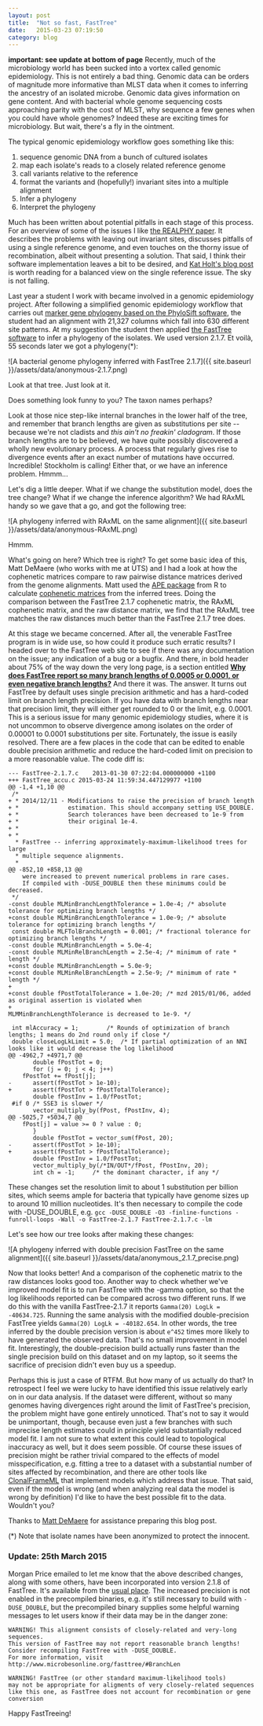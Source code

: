 ```yaml
---
layout: post
title:  "Not so fast, FastTree"
date:   2015-03-23 07:19:50
category: blog
---
```



**important: see update at bottom of page** Recently, much of the microbiology world has been sucked into a vortex called genomic epidemiology.
This is not entirely a bad thing. Genomic data can be orders of magnitude more informative than MLST data when it comes to inferring the ancestry of an isolated microbe. Genomic data gives information on gene content. And with bacterial whole genome sequencing costs approaching parity with the cost of MLST, why sequence a few genes when you could have whole genomes? Indeed these are exciting times for microbiology. But wait, there's a fly in the ointment.

The typical genomic epidemiology workflow goes something like this:

1. sequence genomic DNA from a bunch of cultured isolates
2. map each isolate's reads to a closely related reference genome
3. call variants relative to the reference
4. format the variants and (hopefully!) invariant sites into a multiple alignment
5. Infer a phylogeny
6. Interpret the phylogeny

Much has been written about potential pitfalls in each stage of this process.
For an overview of some of the issues I like [the REALPHY paper](http://www.ncbi.nlm.nih.gov/pubmed/24600054).
It describes the problems with leaving out invariant sites, discusses pitfalls of using a single reference genome, and even touches on the thorny issue of recombination, albeit without presenting a solution. That said, I think their software implementation leaves a bit to be desired, and [Kat Holt's blog post](https://bacpathgenomics.wordpress.com/2014/03/25/are-we-doing-fakephy-realphy-paper-in-mbe-and-the-inaccuracy-of-phylogenies-based-on-whole-genome-snps-identified-by-mapping-to-a-reference/) is worth reading for a balanced view on the single reference issue. The sky is not falling.


Last year a student I work with became involved in a genomic epidemiology project.
After following a simplified genomic epidemiology workflow that carries out [marker gene phylogeny based on the PhyloSift software](http://darlinglab.org/tutorials/marker_phylogeny/), the student had an alignment with 21,327 columns which fall into 630 different site patterns.
At my suggestion the student then applied [the FastTree software](http://microbesonline.org/fasttree/) to infer a phylogeny of the isolates.
We used version 2.1.7. Et voilà, 55 seconds later we got a phylogeny(*):

![A bacterial genome phylogeny inferred with FastTree 2.1.7]({{ site.baseurl }}/assets/data/anonymous-2.1.7.png)

Look at that tree. Just look at it.

Does something look funny to you? The taxon names perhaps?

Look at those nice step-like internal branches in the lower half of the tree, and remember that branch lengths are given as substitutions per site -- because we're not cladists and *this ain't no freakin' cladogram*.
If those branch lengths are to be believed, we have quite possibly discovered a wholly new evolutionary process. A process that regularly gives rise to divergence events after an exact number of mutations have occurred. Incredible! Stockholm is calling! Either that, or we have an inference problem. Hmmm...

Let's dig a little deeper. What if we change the substitution model, does the tree change? What if we change the inference algorithm? We had RAxML handy so we gave that a go, and got the following tree:

![A phylogeny inferred with RAxML on the same alignment]({{ site.baseurl }}/assets/data/anonymous-RAxML.png)

Hmmm. 

What's going on here? Which tree is right? To get some basic idea of this, Matt DeMaere (who works with me at UTS) and I had a look at how the cophenetic matrices compare to raw pairwise distance matrices derived from the genome alignments. Matt used the [APE package](http://cran.r-project.org/web/packages/ape/index.html) from R to calculate [cophenetic matrices](http://svitsrv25.epfl.ch/R-doc/library/ape/html/cophenetic.phylo.html) from the inferred trees. Doing the comparison between the FastTree 2.1.7 cophenetic matrix, the RAxML cophenetic matrix, and the raw distance matrix, we find that the RAxML tree matches the raw distances much better than the FastTree 2.1.7 tree does.

At this stage we became concerned. After all, the venerable FastTree program is in wide use, so how could it produce such erratic results? I headed over to the FastTree web site to see if there was any documentation on the issue; any indication of a bug or a bugfix. And there, in bold header about 75% of the way down the very long page, is a section entitled [**Why does FastTree report so many branch lengths of 0.0005 or 0.0001, or even negative branch lengths?**](http://microbesonline.org/fasttree/#BranchLen)
And there it was. The answer. It turns out FastTree by default uses single precision arithmetic and has a hard-coded limit on branch length precision. If you have data with branch lengths near that precision limit, they will either get rounded to 0 or the limit, e.g. 0.0001. This is a serious issue for many genomic epidemiology studies, where it is not uncommon to observe divergence among isolates on the order of 0.00001 to 0.0001 substitutions per site. Fortunately, the issue is easily resolved. There are a few places in the code that can be edited to enable double precision arithmetic and reduce the hard-coded limit on precision to a more reasonable value. The code diff is:


	--- FastTree-2.1.7.c	2013-01-30 07:22:04.000000000 +1100
	+++ FastTree_accu.c	2015-03-24 11:59:34.447129977 +1100
	@@ -1,4 +1,10 @@
	 /*
	+ * 2014/12/11 - Modifications to raise the precision of branch length
	+ *              estimation. This should accompany setting USE_DOUBLE.
	+ *              Search tolerances have been decreased to 1e-9 from 
	+ *              their original 1e-4.
	+ *
	+ * 
	  * FastTree -- inferring approximately-maximum-likelihood trees for large
	  * multiple sequence alignments.
	  *
	@@ -852,10 +858,13 @@
	    were increased to prevent numerical problems in rare cases.
	    If compiled with -DUSE_DOUBLE then these minimums could be decreased.
	 */
	-const double MLMinBranchLengthTolerance = 1.0e-4; /* absolute tolerance for optimizing branch lengths */
	+const double MLMinBranchLengthTolerance = 1.0e-9; /* absolute tolerance for optimizing branch lengths */
	 const double MLFTolBranchLength = 0.001; /* fractional tolerance for optimizing branch lengths */
	-const double MLMinBranchLength = 5.0e-4;
	-const double MLMinRelBranchLength = 2.5e-4; /* minimum of rate * length */
	+const double MLMinBranchLength = 5.0e-9;
	+const double MLMinRelBranchLength = 2.5e-9; /* minimum of rate * length */
	+
	+const double fPostTotalTolerance = 1.0e-20; /* mzd 2015/01/06, added as original assertion is violated when 
	+	                                           MLMMinBranchLengthTolerance is decreased to 1e-9. */
	 
	 int mlAccuracy = 1;		/* Rounds of optimization of branch lengths; 1 means do 2nd round only if close */
	 double closeLogLkLimit = 5.0;	/* If partial optimization of an NNI looks like it would decrease the log likelihood
	@@ -4962,7 +4971,7 @@
	       double fPostTot = 0;
	       for (j = 0; j < 4; j++)
	 	fPostTot += fPost[j];
	-      assert(fPostTot > 1e-10);
	+      assert(fPostTot > fPostTotalTolerance);
	       double fPostInv = 1.0/fPostTot;
	 #if 0 /* SSE3 is slower */
	       vector_multiply_by(fPost, fPostInv, 4);
	@@ -5025,7 +5034,7 @@
	 	fPost[j] = value >= 0 ? value : 0;
	       }
	       double fPostTot = vector_sum(fPost, 20);
	-      assert(fPostTot > 1e-10);
	+      assert(fPostTot > fPostTotalTolerance);
	       double fPostInv = 1.0/fPostTot;
	       vector_multiply_by(/*IN/OUT*/fPost, fPostInv, 20);
	       int ch = -1;		/* the dominant character, if any */


These changes set the resolution limit to about 1 substitution per billion sites, which seems ample for bacteria that typically have genome sizes up to around 10 million nucleotides. It's then necessary to compile the code with -DUSE_DOUBLE, e.g. `gcc -DUSE_DOUBLE -O3 -finline-functions -funroll-loops -Wall -o FastTree-2.1.7 FastTree-2.1.7.c -lm`

Let's see how our tree looks after making these changes:

![A phylogeny inferred with double precision FastTree on the same alignment]({{ site.baseurl }}/assets/data/anonymous_2.1.7_precise.png)

Now that looks better! And a comparison of the cophenetic matrix to the raw distances looks good too.
Another way to check whether we've improved model fit is to run FastTree with the -gamma option, so that the log likelihoods reported can be compared across two different runs. If we do this with the vanilla FastTree-2.1.7 it reports `Gamma(20) LogLk = -40634.725`. Running the same analysis with the modified double-precision FastTree yields `Gamma(20) LogLk = -40182.654`. In other words, the tree inferred by the double precision version is about `e^452` times more likely to have generated the observed data. That's no small improvement in model fit. Interestingly, the double-precision build actually runs faster than the single precision build on this dataset and on my laptop, so it seems the sacrifice of precision didn't even buy us a speedup.

Perhaps this is just a case of RTFM. But how many of us actually do that? In retrospect I feel we were lucky to have identified this issue relatively early on in our data analysis. If the dataset were different, without so many genomes having divergences right around the limit of FastTree's precision, the problem might have gone entirely unnoticed. That's not to say it would be unimportant, though, because even just a few branches with such imprecise length estimates could in principle yield substantially reduced model fit. I am not sure to what extent this could lead to topological inaccuracy as well, but it does seem possible. Of course these issues of precision might be rather trivial compared to the effects of model misspecification, e.g. fitting a tree to a dataset with a substantial number of sites affected by recombination, and there are other tools like [ClonalFrameML](http://journals.plos.org/ploscompbiol/article?id=10.1371/journal.pcbi.1004041) that implement models which address that issue. That said, even if the model is wrong (and when analyzing real data the model is wrong by definition) I'd like to have the best possible fit to the data. Wouldn't you?

Thanks to [Matt DeMaere](https://scholar.google.com.au/citations?user=hQTEUsIAAAAJ&hl=en&oi=ao) for assistance preparing this blog post.

(*) Note that isolate names have been anonymized to protect the innocent.


### Update: 25th March 2015

Morgan Price emailed to let me know that the above described changes, along with some others, have been incorporated into version 2.1.8 of FastTree. It's available from the [usual place](http://microbesonline.org/fasttree/). The increased precision is not enabled in the precompiled binaries, e.g. it's still necessary to build with `-DUSE_DOUBLE`, but the precompiled binary supplies some helpful warning messages to let users know if their data may be in the danger zone:

	WARNING! This alignment consists of closely-related and very-long sequences.
	This version of FastTree may not report reasonable branch lengths!
	Consider recompiling FastTree with -DUSE_DOUBLE.
	For more information, visit
	http://www.microbesonline.org/fasttree/#BranchLen

	WARNING! FastTree (or other standard maximum-likelihood tools)
	may not be appropriate for aligments of very closely-related sequences
	like this one, as FastTree does not account for recombination or gene conversion

Happy FastTreeing!

